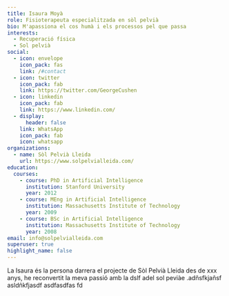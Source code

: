 ```yaml
---
title: Isaura Moyà
role: Fisioterapeuta especialitzada en sòl pelvià
bio: M'apassiona el cos humà i els processos pel que passa
interests:
  - Recuperació física
  - Sol pelvià
social:
  - icon: envelope
    icon_pack: fas
    link: /#contact
  - icon: twitter
    icon_pack: fab
    link: https://twitter.com/GeorgeCushen
  - icon: linkedin
    icon_pack: fab
    link: https://www.linkedin.com/
  - display:
      header: false
    link: WhatsApp
    icon_pack: fab
    icon: whatsapp
organizations:
  - name: Sòl Pelvià Lleida
    url: https://www.solpelvialleida.com/
education:
  courses:
    - course: PhD in Artificial Intelligence
      institution: Stanford University
      year: 2012
    - course: MEng in Artificial Intelligence
      institution: Massachusetts Institute of Technology
      year: 2009
    - course: BSc in Artificial Intelligence
      institution: Massachusetts Institute of Technology
      year: 2008
email: info@solpelvialleida.com
superuser: true
highlight_name: false
---
```


La Isaura és la persona darrera el projecte de Sòl Pelvià Lleida des de xxx anys, he reconvertit la meva passió amb la dslf adel sol peviàe .adñsfkjañsf
asldñkfjasdf
asdfasdfas
fd

